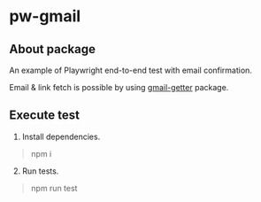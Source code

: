 # pw-gmail

## About package
An example of Playwright end-to-end test with email confirmation.

Email & link fetch is possible by using [gmail-getter](https://github.com/bormando/gmail-getter) package.

## Execute test
1. Install dependencies.
> npm i
2. Run tests.
> npm run test
